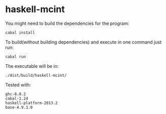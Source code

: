 # haskell-mcint


You might need to build the dependencies for the program:
```
cabal install
```

To build(without building dependencies) and execute in one command just run:

```
cabal run
```

The executable will be in:

```
./dist/build/haskell-mcint/
```

Tested with:

```
ghc-8.0.2
cabal-1.24
haskell-platform-2013.2
base-4.9.1.0
```
